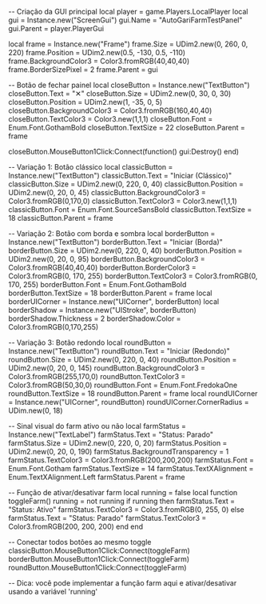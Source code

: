 -- Criação da GUI principal
local player = game.Players.LocalPlayer
local gui = Instance.new("ScreenGui")
gui.Name = "AutoGariFarmTestPanel"
gui.Parent = player.PlayerGui

local frame = Instance.new("Frame")
frame.Size = UDim2.new(0, 260, 0, 220)
frame.Position = UDim2.new(0.5, -130, 0.5, -110)
frame.BackgroundColor3 = Color3.fromRGB(40,40,40)
frame.BorderSizePixel = 2
frame.Parent = gui

-- Botão de fechar painel
local closeButton = Instance.new("TextButton")
closeButton.Text = "✕"
closeButton.Size = UDim2.new(0, 30, 0, 30)
closeButton.Position = UDim2.new(1, -35, 0, 5)
closeButton.BackgroundColor3 = Color3.fromRGB(160,40,40)
closeButton.TextColor3 = Color3.new(1,1,1)
closeButton.Font = Enum.Font.GothamBold
closeButton.TextSize = 22
closeButton.Parent = frame

closeButton.MouseButton1Click:Connect(function()
    gui:Destroy()
end)

-- Variação 1: Botão clássico
local classicButton = Instance.new("TextButton")
classicButton.Text = "Iniciar (Clássico)"
classicButton.Size = UDim2.new(0, 220, 0, 40)
classicButton.Position = UDim2.new(0, 20, 0, 45)
classicButton.BackgroundColor3 = Color3.fromRGB(0,170,0)
classicButton.TextColor3 = Color3.new(1,1,1)
classicButton.Font = Enum.Font.SourceSansBold
classicButton.TextSize = 18
classicButton.Parent = frame

-- Variação 2: Botão com borda e sombra
local borderButton = Instance.new("TextButton")
borderButton.Text = "Iniciar (Borda)"
borderButton.Size = UDim2.new(0, 220, 0, 40)
borderButton.Position = UDim2.new(0, 20, 0, 95)
borderButton.BackgroundColor3 = Color3.fromRGB(40,40,40)
borderButton.BorderColor3 = Color3.fromRGB(0, 170, 255)
borderButton.TextColor3 = Color3.fromRGB(0, 170, 255)
borderButton.Font = Enum.Font.GothamBold
borderButton.TextSize = 18
borderButton.Parent = frame
local borderUICorner = Instance.new("UICorner", borderButton)
local borderShadow = Instance.new("UIStroke", borderButton)
borderShadow.Thickness = 2
borderShadow.Color = Color3.fromRGB(0,170,255)

-- Variação 3: Botão redondo
local roundButton = Instance.new("TextButton")
roundButton.Text = "Iniciar (Redondo)"
roundButton.Size = UDim2.new(0, 220, 0, 40)
roundButton.Position = UDim2.new(0, 20, 0, 145)
roundButton.BackgroundColor3 = Color3.fromRGB(255,170,0)
roundButton.TextColor3 = Color3.fromRGB(50,30,0)
roundButton.Font = Enum.Font.FredokaOne
roundButton.TextSize = 18
roundButton.Parent = frame
local roundUICorner = Instance.new("UICorner", roundButton)
roundUICorner.CornerRadius = UDim.new(0, 18)

-- Sinal visual do farm ativo ou não
local farmStatus = Instance.new("TextLabel")
farmStatus.Text = "Status: Parado"
farmStatus.Size = UDim2.new(0, 220, 0, 20)
farmStatus.Position = UDim2.new(0, 20, 0, 190)
farmStatus.BackgroundTransparency = 1
farmStatus.TextColor3 = Color3.fromRGB(200,200,200)
farmStatus.Font = Enum.Font.Gotham
farmStatus.TextSize = 14
farmStatus.TextXAlignment = Enum.TextXAlignment.Left
farmStatus.Parent = frame

-- Função de ativar/desativar farm
local running = false
local function toggleFarm()
    running = not running
    if running then
        farmStatus.Text = "Status: Ativo"
        farmStatus.TextColor3 = Color3.fromRGB(0, 255, 0)
    else
        farmStatus.Text = "Status: Parado"
        farmStatus.TextColor3 = Color3.fromRGB(200, 200, 200)
    end
end

-- Conectar todos botões ao mesmo toggle
classicButton.MouseButton1Click:Connect(toggleFarm)
borderButton.MouseButton1Click:Connect(toggleFarm)
roundButton.MouseButton1Click:Connect(toggleFarm)

-- Dica: você pode implementar a função farm aqui e ativar/desativar usando a variável 'running'
